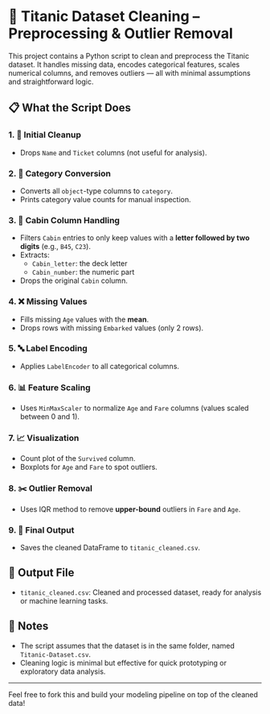 # 🧼 Titanic Dataset Cleaning – Preprocessing & Outlier Removal

This project contains a Python script to clean and preprocess the Titanic dataset. It handles missing data, encodes categorical features, scales numerical columns, and removes outliers — all with minimal assumptions and straightforward logic.

## 📋 What the Script Does

### 1. 🧹 Initial Cleanup
- Drops `Name` and `Ticket` columns (not useful for analysis).

### 2. 🧾 Category Conversion
- Converts all `object`-type columns to `category`.
- Prints category value counts for manual inspection.

### 3. 🚢 Cabin Column Handling
- Filters `Cabin` entries to only keep values with a **letter followed by two digits** (e.g., `B45`, `C23`).
- Extracts:
  - `Cabin_letter`: the deck letter
  - `Cabin_number`: the numeric part
- Drops the original `Cabin` column.

### 4. ❌ Missing Values
- Fills missing `Age` values with the **mean**.
- Drops rows with missing `Embarked` values (only 2 rows).

### 5. 🔤 Label Encoding
- Applies `LabelEncoder` to all categorical columns.

### 6. 📊 Feature Scaling
- Uses `MinMaxScaler` to normalize `Age` and `Fare` columns (values scaled between 0 and 1).

### 7. 📈 Visualization
- Count plot of the `Survived` column.
- Boxplots for `Age` and `Fare` to spot outliers.

### 8. ✂️ Outlier Removal
- Uses IQR method to remove **upper-bound** outliers in `Fare` and `Age`.

### 9. 💾 Final Output
- Saves the cleaned DataFrame to `titanic_cleaned.csv`.

## 📁 Output File

- `titanic_cleaned.csv`: Cleaned and processed dataset, ready for analysis or machine learning tasks.

## 📌 Notes

- The script assumes that the dataset is in the same folder, named `Titanic-Dataset.csv`.
- Cleaning logic is minimal but effective for quick prototyping or exploratory data analysis.

---

Feel free to fork this and build your modeling pipeline on top of the cleaned data!
